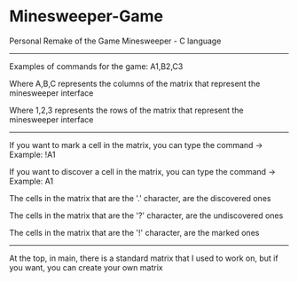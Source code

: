 # Minesweeper-Game
Personal Remake of the Game Minesweeper - C language


---------------------------------------------------------------------------------------
Examples of commands for the game: A1,B2,C3

Where A,B,C represents the columns of the matrix that represent the minesweeper interface

Where 1,2,3 represents the rows of the matrix that represent the minesweeper interface

---------------------------------------------------------------------------------------

If you want to mark a cell in the matrix, you can type the command -> Example: !A1

If you want to discover a cell in the matrix, you can type the command -> Example: A1

The cells in the matrix that are the '.' character, are the discovered ones

The cells in the matrix that are the '?' character, are the undiscovered ones

The cells in the matrix that are the '!' character, are the marked ones

------------------------------------------------------------------------------------

At the top, in main, there is a standard matrix that I used to work on, but if you want, you can create your own matrix

